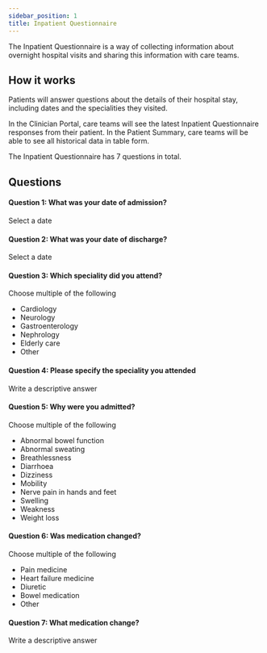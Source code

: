 ```yaml
---
sidebar_position: 1
title: Inpatient Questionnaire
---
```


The Inpatient Questionnaire is a way of collecting information about overnight hospital visits and sharing this information with care teams. 

## How it works

Patients will answer questions about the details of their hospital stay, including dates and the specialities they visited. 

In the Clinician Portal, care teams will see the latest Inpatient Questionnaire responses from their patient. In the Patient Summary, care teams will be able to see all historical data in table form.

The Inpatient Questionnaire has 7 questions in total.

## Questions

#### Question 1: What was your date of admission?

Select a date

#### Question 2: What was your date of discharge?

Select a date

#### Question 3: Which speciality did you attend?

Choose multiple of the following
- Cardiology
- Neurology
- Gastroenterology
- Nephrology
- Elderly care
- Other

#### Question 4: Please specify the speciality you attended

Write a descriptive answer

#### Question 5: Why were you admitted?

Choose multiple of the following
- Abnormal bowel function
- Abnormal sweating
- Breathlessness 
- Diarrhoea
- Dizziness
- Mobility 
- Nerve pain in hands and feet
- Swelling 
- Weakness
- Weight loss

#### Question 6: Was medication changed?

Choose multiple of the following
- Pain medicine
- Heart failure medicine
- Diuretic
- Bowel medication
- Other

#### Question 7: What medication change?

Write a descriptive answer
